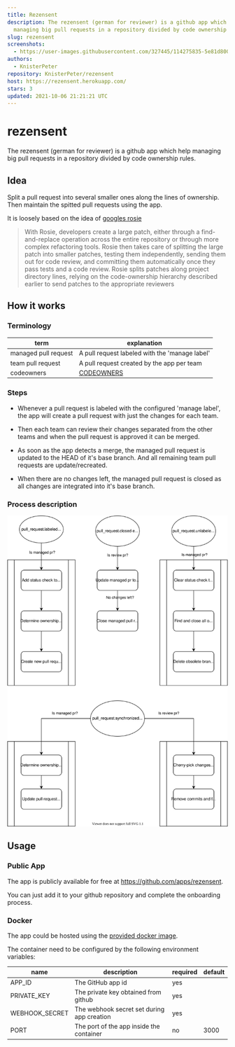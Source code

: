 ```yaml
---
title: Rezensent
description: The rezensent (german for reviewer) is a github app which help
  managing big pull requests in a repository divided by code ownership rules
slug: rezensent
screenshots:
  - https://user-images.githubusercontent.com/327445/114275835-5e81d800-9a24-11eb-8d59-8f1233986750.png
authors:
  - KnisterPeter
repository: KnisterPeter/rezensent
host: https://rezensent.herokuapp.com/
stars: 3
updated: 2021-10-06 21:21:21 UTC
---
```


# rezensent

The rezensent (german for reviewer) is a github app which help managing big pull requests in a
repository divided by code ownership rules.

## Idea

Split a pull request into several smaller ones along the lines of ownership.
Then maintain the spitted pull requests using the app.

It is loosely based on the idea of [googles rosie](https://cacm.acm.org/magazines/2016/7/204032-why-google-stores-billions-of-lines-of-code-in-a-single-repository/fulltext)

> With Rosie, developers create a large patch, either through a find-and-replace
> operation across the entire repository or through more complex refactoring
> tools. Rosie then takes care of splitting the large patch into smaller
> patches, testing them independently, sending them out for code review, and
> committing them automatically once they pass tests and a code review. Rosie
> splits patches along project directory lines, relying on the code-ownership
> hierarchy described earlier to send patches to the appropriate reviewers

## How it works

### Terminology

| term                 | explanation                                                                                                   |
| -------------------- | ------------------------------------------------------------------------------------------------------------- |
| managed pull request | A pull request labeled with the 'manage label'                                                                |
| team pull request    | A pull request created by the app per team                                                                    |
| codeowners           | [CODEOWNERS](https://docs.github.com/en/github/creating-cloning-and-archiving-repositories/about-code-owners) |

### Steps

- Whenever a pull request is labeled with the configured 'manage label', the app
  will create a pull request with just the changes for each team.

- Then each team can review their changes separated from the other teams and
  when the pull request is approved it can be merged.

- As soon as the app detects a merge, the managed pull request is updated to the
  HEAD of it's base branch. And all remaining team pull requests are
  update/recreated.

- When there are no changes left, the managed pull request is closed as all
  changes are integrated into it's base branch.

### Process description

<p align="center">
  <img src="https://raw.githubusercontent.com/KnisterPeter/rezensent/main/docs/process.drawio.svg" alt="process" />
</p>

## Usage

### Public App

The app is publicly available for free at https://github.com/apps/rezensent.

You can just add it to your github repository and complete the onboarding process.

### Docker

The app could be hosted using the [provided docker image](https://hub.docker.com/r/knisterpeter/rezensent).

The container need to be configured by the following environment variables:

| name           | description                                | required | default |
| -------------- | ------------------------------------------ | -------- | ------- |
| APP_ID         | The GitHub app id                          | yes      |         |
| PRIVATE_KEY    | The private key obtained from github       | yes      |         |
| WEBHOOK_SECRET | The webhook secret set during app creation | yes      |         |
| PORT           | The port of the app inside the container   | no       | 3000    |
